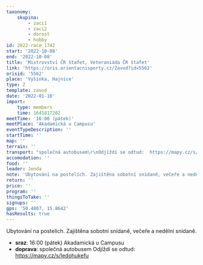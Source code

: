 ```yaml
---
taxonomy:
    skupina:
        - zaci1
        - zaci2
        - dorost
        - hobby
id: 2022-race_1742
start: '2022-10-08'
end: '2022-10-08'
title: 'Mistrovství ČR štafet, Veteraniáda ČR štafet'
link: 'https://oris.orientacnisporty.cz/Zavod?id=5562'
orisid: '5562'
place: 'Výšinka, Hajnice'
type: Z
template: zavod
date: '2022-01-10'
import:
    type: members
    time: 1641817202
meetTime: '16:00 (pátek)'
meetPlace: 'Akadamická u Campusu'
eventTypeDescription: ''
startTime: ''
map: ''
terrain: ''
transport: "společná autobusem\r\nOdjíždí se odtud:  https://mapy.cz/s/ledohukefu"
accomodation: ''
food: ''
leader: Jenda
note: 'Ubytování na postelích. Zajištěna sobotní snídaně, večeře a nedělní snídaně.'
return: ''
price: ''
program: ''
thingsToTake: ''
signups: ''
gps: '50.4807, 15.8642'
hasResults: true
---
```


Ubytování na postelích. Zajištěna sobotní snídaně, večeře a nedělní snídaně.
* **sraz**: 16:00 (pátek) Akadamická u Campusu
* **doprava**: společná autobusem
Odjíždí se odtud:  https://mapy.cz/s/ledohukefu
